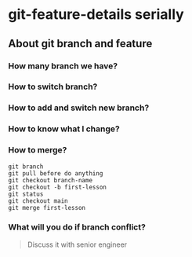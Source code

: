 # git-feature-details serially
## About git branch and feature ##
### How many branch we have?
### How to switch branch?
### How to add and switch new branch?
### How to know what I change?
### How to merge?

```
git branch
git pull before do anything
git checkout branch-name
git checkout -b first-lesson
git status
git checkout main
git merge first-lesson
```

### What will you do if branch conflict?
> Discuss it with senior engineer
